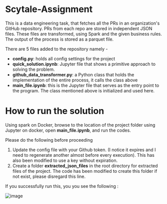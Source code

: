 # Scytale-Assignment
This is a data engineering task, that fetches all the PRs in an organization's GitHub repository. 
PRs from each repo are stored in independent JSON files. 
These files are transformed, using Spark and the given business rules. 
The output of the process is stored as a parquet file.

There are 5 files added to the repository namely -

- **config.py**: holds all config settings for the project
- **quick_solution.ipynb**: Jupyter file that shows a primitive approach to solving the problem.
- **github_data_transformer.py**: a Python class that holds the implementation of the entire process, it calls the class above
- **main_file.ipynb**: this is the Jupyter file that serves as the entry point to the program. The class mentioned above is initialized and used here.

# How to run the solution
Using spark on Docker, browse to the location of the project folder using Jupyter on docker, open **main_file.ipynb**,
and run the codes. 

Please do the following before proceeding

1. Update the config file with your Github token. (I notice it expires and I need to regenerate another almost before every execution). This has also been modified to use a key without expiration. 
2. Create a folder **extracted_json_files** in the root directory for extracted files of the project. The code has been modified to create this folder if not exist, please disregard this line.



If you successfully run this, you you see the following : 

![image](https://github.com/carliecode/scytale-assignment/assets/15030941/09ef939f-0fdc-4795-a4f8-7646f9e42ce6)
